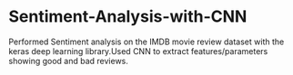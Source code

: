 # Sentiment-Analysis-with-CNN


 Performed Sentiment analysis on the IMDB movie review dataset with the keras deep learning library.Used CNN to extract features/parameters showing good and bad reviews.
